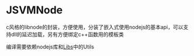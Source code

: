 # JSVMNode
c风格的libnode的封装，方便使用，分装了嵌入式使用nodejs的基本api，可以支持dll的延迟加载，另有方便绑定c++函数用的模板类

编译需要依赖nodejs库和[Libs](https://github.com/sagasarate/Libs)中的Utils
